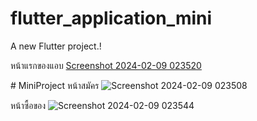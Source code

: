 # flutter_application_mini

A new Flutter project.!

หน้าแรกของแอบ
[Screenshot 2024-02-09 023520](https://github.com/Narogpon/MiniProject/assets/94254462/3567c17f-d9eb-47f9-9653-d85f580c555d)

#   M i n i P r o j e c t 
 หน้าสมัคร
![Screenshot 2024-02-09 023508](https://github.com/Narogpon/MiniProject/assets/94254462/99a8ddcf-13fb-4541-82db-acc7d3c655fe)

หน้าซื้อของ
![Screenshot 2024-02-09 023544](https://github.com/Narogpon/MiniProject/assets/94254462/dfd03e95-a6f9-4c0d-8135-2500bbceb988)
